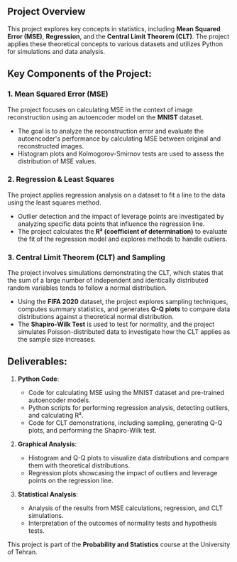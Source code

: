 ## Project Overview

This project explores key concepts in statistics, including **Mean Squared Error (MSE)**, **Regression**, and the **Central Limit Theorem (CLT)**. The project applies these theoretical concepts to various datasets and utilizes Python for simulations and data analysis.

## Key Components of the Project:

### 1. Mean Squared Error (MSE)
The project focuses on calculating MSE in the context of image reconstruction using an autoencoder model on the **MNIST** dataset.
   - The goal is to analyze the reconstruction error and evaluate the autoencoder's performance by calculating MSE between original and reconstructed images.
   - Histogram plots and Kolmogorov-Smirnov tests are used to assess the distribution of MSE values.

### 2. Regression & Least Squares
The project applies regression analysis on a dataset to fit a line to the data using the least squares method.
   - Outlier detection and the impact of leverage points are investigated by analyzing specific data points that influence the regression line.
   - The project calculates the **R² (coefficient of determination)** to evaluate the fit of the regression model and explores methods to handle outliers.

### 3. Central Limit Theorem (CLT) and Sampling
The project involves simulations demonstrating the CLT, which states that the sum of a large number of independent and identically distributed random variables tends to follow a normal distribution.
   - Using the **FIFA 2020** dataset, the project explores sampling techniques, computes summary statistics, and generates **Q-Q plots** to compare data distributions against a theoretical normal distribution.
   - The **Shapiro-Wilk Test** is used to test for normality, and the project simulates Poisson-distributed data to investigate how the CLT applies as the sample size increases.

## Deliverables:

1. **Python Code**:
   - Code for calculating MSE using the MNIST dataset and pre-trained autoencoder models.
   - Python scripts for performing regression analysis, detecting outliers, and calculating R².
   - Code for CLT demonstrations, including sampling, generating Q-Q plots, and performing the Shapiro-Wilk test.

2. **Graphical Analysis**:
   - Histogram and Q-Q plots to visualize data distributions and compare them with theoretical distributions.
   - Regression plots showcasing the impact of outliers and leverage points on the regression line.

3. **Statistical Analysis**:
   - Analysis of the results from MSE calculations, regression, and CLT simulations.
   - Interpretation of the outcomes of normality tests and hypothesis tests.

This project is part of the **Probability and Statistics** course at the University of Tehran.